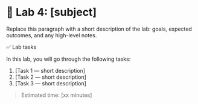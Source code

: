 # 🧪 Lab 4: [subject]

Replace this paragraph with a short description of the lab: goals, expected outcomes, and any high-level notes.

✅ Lab tasks

In this lab, you will go through the following tasks:

1. [Task 1 — short description]
2. [Task 2 — short description]
3. [Task 3 — short description]

> Estimated time: [xx minutes]
